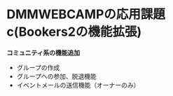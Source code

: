 # DMMWEBCAMPの応用課題c(Bookers2の機能拡張)

**コミュニティ系の機能追加**
* グループの作成
* グループへの参加、脱退機能
* イベントメールの送信機能（オーナーのみ）